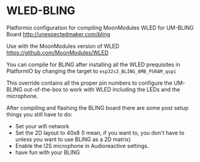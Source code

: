 # WLED-BLING
Platformio configuration for compiling MoonModules WLED for UM-BLING Board  http://unexpectedmaker.com/bling

Use with the MoonModules version of WLED https://github.com/MoonModules/WLED

You can compile for BLING after installing all the WLED prequisites in PlatformIO by changing the target to `esp32s3_BLING_8MB_PSRAM_qspi`

This override contains all the proper pin numbers to configure the UM-BLING out-of-the-box to work with WLED including the LEDs and the microphone.  

After compiling and flashing the BLING board there are some post setup things you still have to do:

* Set your wifi network 
* Set the 2D layout to 40x8 (I mean, if you want to, you don't have to unless you want to use BLING as a 2D matrix)
* Enable the I2S microphone in Audioreactive settings. 
* have fun with your BLING
